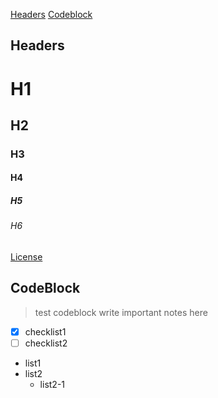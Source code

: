 [Headers](#Headers)
[Codeblock](#codeblock)


## Headers

# H1
## H2
### H3
#### H4
##### H5
###### H6


[License](https://raw.githubusercontent.com/dragonwarrior87/MyNotes/gh-pages/LICENSE)

## CodeBlock

> test codeblock
> write important notes here


- [x] checklist1
- [ ] checklist2

* list1
* list2
    * list2-1
